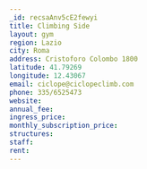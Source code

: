 ```yaml
---
_id: recsaAnv5cE2fewyi
title: Climbing Side
layout: gym
region: Lazio
city: Roma
address: Cristoforo Colombo 1800
latitude: 41.79269
longitude: 12.43067
email: ciclope@ciclopeclimb.com
phone: 335/6525473
website: 
annual_fee: 
ingress_price: 
monthly_subscription_price: 
structures: 
staff: 
rent: 
---
```


